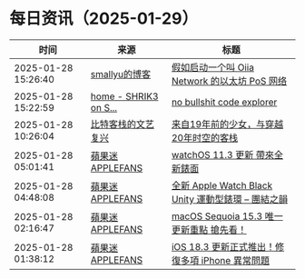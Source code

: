 ﻿# 每日资讯（2025-01-29）

|时间|来源|标题|
|---|---|---|
|2025-01-28 15:26:40|[smallyu的博客](https://smallyu.net/atom.xml)|[假如启动一个叫 Oiia Network 的以太坊 PoS 网络](https://smallyu.net/2025/01/28/%E5%81%87%E5%A6%82%E5%90%AF%E5%8A%A8%E4%B8%80%E4%B8%AA%E5%8F%AB-Oiia-Network-%E7%9A%84%E4%BB%A5%E5%A4%AA%E5%9D%8A-PoS-%E7%BD%91%E7%BB%9C/)|
|2025-01-28 15:22:59|[home - SHRIK3 on S...](https://shrik3.com/index.xml)|[no bullshit code explorer](https://shrik3.com/post/scripts/ctags/)|
|2025-01-28 10:26:04|[比特客栈的文艺复兴](https://bitinn.net/feed/)|[来自19年前的少女，与穿越20年时空的客栈](https://bitinn.net/11774/)|
|2025-01-28 05:01:41|[蘋果迷 APPLEFANS](https://applefans.today/feed/)|[watchOS 11.3 更新 帶來全新錶面](https://applefans.today/watchos-11-3/)|
|2025-01-28 04:48:08|[蘋果迷 APPLEFANS](https://applefans.today/feed/)|[全新 Apple Watch Black Unity 運動型錶環 – 團結之韻](https://applefans.today/2025-01-apple-watch-black-unity/)|
|2025-01-28 02:16:47|[蘋果迷 APPLEFANS](https://applefans.today/feed/)|[macOS Sequoia 15.3 唯一更新重點 搶先看！](https://applefans.today/macos-sequoia-15-3/)|
|2025-01-28 01:38:12|[蘋果迷 APPLEFANS](https://applefans.today/feed/)|[iOS 18.3 更新正式推出！修復多項 iPhone 異常問題](https://applefans.today/ios-18-3/)|
